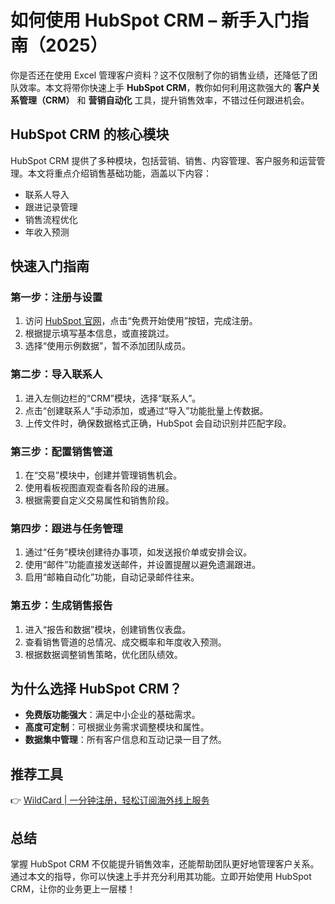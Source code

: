 # 如何使用 HubSpot CRM – 新手入门指南（2025）

你是否还在使用 Excel 管理客户资料？这不仅限制了你的销售业绩，还降低了团队效率。本文将带你快速上手 **HubSpot CRM**，教你如何利用这款强大的 **客户关系管理（CRM）** 和 **营销自动化** 工具，提升销售效率，不错过任何跟进机会。

## HubSpot CRM 的核心模块

HubSpot CRM 提供了多种模块，包括营销、销售、内容管理、客户服务和运营管理。本文将重点介绍销售基础功能，涵盖以下内容：

- 联系人导入
- 跟进记录管理
- 销售流程优化
- 年收入预测

## 快速入门指南

### 第一步：注册与设置

1. 访问 [HubSpot 官网](https://www.hubspot.com)，点击“免费开始使用”按钮，完成注册。
2. 根据提示填写基本信息，或直接跳过。
3. 选择“使用示例数据”，暂不添加团队成员。

### 第二步：导入联系人

1. 进入左侧边栏的“CRM”模块，选择“联系人”。
2. 点击“创建联系人”手动添加，或通过“导入”功能批量上传数据。
3. 上传文件时，确保数据格式正确，HubSpot 会自动识别并匹配字段。

### 第三步：配置销售管道

1. 在“交易”模块中，创建并管理销售机会。
2. 使用看板视图直观查看各阶段的进展。
3. 根据需要自定义交易属性和销售阶段。

### 第四步：跟进与任务管理

1. 通过“任务”模块创建待办事项，如发送报价单或安排会议。
2. 使用“邮件”功能直接发送邮件，并设置提醒以避免遗漏跟进。
3. 启用“邮箱自动化”功能，自动记录邮件往来。

### 第五步：生成销售报告

1. 进入“报告和数据”模块，创建销售仪表盘。
2. 查看销售管道的总情况、成交概率和年度收入预测。
3. 根据数据调整销售策略，优化团队绩效。

## 为什么选择 HubSpot CRM？

- **免费版功能强大**：满足中小企业的基础需求。
- **高度可定制**：可根据业务需求调整模块和属性。
- **数据集中管理**：所有客户信息和互动记录一目了然。

## 推荐工具

👉 [WildCard | 一分钟注册，轻松订阅海外线上服务](https://bbtdd.com/WildCard)

## 总结

掌握 HubSpot CRM 不仅能提升销售效率，还能帮助团队更好地管理客户关系。通过本文的指导，你可以快速上手并充分利用其功能。立即开始使用 HubSpot CRM，让你的业务更上一层楼！
